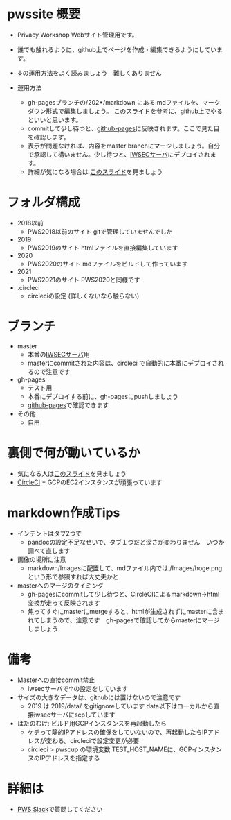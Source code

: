 # pwssite 概要
- Privacy Workshop Webサイト管理用です。
- 誰でも触れるように、github上でページを作成・編集できるようにしています。
- ↓の運用方法をよく読みましょう　難しくありません

- 運用方法
  - gh-pagesブランチの/202*/markdown にある.mdファイルを、マークダウン形式で編集しましょう。 [このスライド](https://docs.google.com/presentation/d/1VPrXKw8AN9LVo-EXei2zOkcJoQwn1LSfwvPKT-2-5lA/edit)を参考に、github上でやるといいと思います。
  - commitして少し待つと、[github-pages](https://pwscup.github.io/pwssite)に反映されます。ここで見た目を確認します。
  - 表示が問題なければ、内容をmaster branchにマージしましょう。自分で承認して構いません。少し待つと、[IWSECサーバ](https://www.iwsec.org/pws/)にデプロイされます。
  - 詳細が気になる場合は [このスライド](https://docs.google.com/presentation/d/1VPrXKw8AN9LVo-EXei2zOkcJoQwn1LSfwvPKT-2-5lA/edit)を見ましょう
  
# フォルダ構成
- 2018以前
  - PWS2018以前のサイト gitで管理していませんでした 
- 2019
  - PWS2019のサイト htmlファイルを直接編集しています
- 2020
  - PWS2020のサイト mdファイルをビルドして作っています
- 2021
  - PWS2021のサイト PWS2020と同様です
- .circleci
  - circleciの設定 (詳しくないなら触らない)

# ブランチ
- master
  - 本番の[IWSECサーバ](https://www.iwsec.org/pws/)用
  - masterにcommitされた内容は、circleci で自動的に本番にデプロイされるので注意です
- gh-pages
  - テスト用
  - 本番にデプロイする前に、gh-pagesにpushしましょう
  - [github-pages](https://pwscup.github.io/pwssite)で確認できます
- その他
  - 自由

# 裏側で何が動いているか
  - 気になる人は[このスライド](https://docs.google.com/presentation/d/1VPrXKw8AN9LVo-EXei2zOkcJoQwn1LSfwvPKT-2-5lA/edit)を見ましょう
  - [CircleCI](https://app.circleci.com/pipelines/github/pwscup/pwssite) + GCPのEC2インスタンスが頑張っています

# markdown作成Tips
- インデントはタブ2つで
  - pandocの設定不足なせいで、タブ１つだと深さが変わりません　いつか調べて直します
- 画像の場所に注意
  - markdown/Imagesに配置して、mdファイル内では./Images/hoge.pngという形で参照すれば大丈夫かと
- masterへのマージのタイミング
  - gh-pagesにcommitして少し待つと、CircleCIによるmarkdown->html変換が走って反映されます
  - 焦ってすぐにmasterにmergeすると、htmlが生成されずにmasterに含まれてしまうので、注意です　gh-pagesで確認してからmasterにマージしましょう

# 備考
  - Masterへの直接commit禁止
    - iwsecサーバで↑の設定をしています   
  - サイズの大きなデータは、githubには置けないので注意です
    - 2019 は 2019/data/ をgitignoreしています data以下はローカルから直接iwsecサーバにscpしています
  - はたのむけ: ビルド用GCPインスタンスを再起動したら
    - ケチって静的IPアドレスの確保をしていないので、再起動したらIPアドレスが変わる。circleciで設定変更が必要
    - circleci > pwscup の環境変数 TEST_HOST_NAMEに、GCPインスタンスのIPアドレスを指定する

# 詳細は
- [PWS Slack](https://pwscup.slack.com)で質問してください
